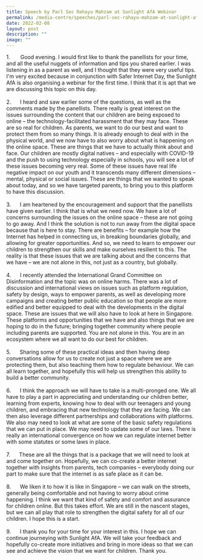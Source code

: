 ```yaml
---
title: Speech by Parl Sec Rahayu Mahzam at Sunlight AfA Webinar
permalink: /media-centre/speeches/parl-sec-rahayu-mahzam-at-sunlight-afa-webinar/
date: 2022-02-08
layout: post
description: ""
image: ""
---
```

<p>1.<span style="white-space: pre;">		</span>Good evening. I would first like to thank the panellists for your time, and all the useful nuggets of information and tips you shared earlier. I was listening in as a parent as well, and I thought that they were very useful tips. I'm very excited because in conjunction with Safer Internet Day, the Sunlight AfA is also organising a webinar for the first time. I think that it is apt that we are discussing this topic on this day.&nbsp;<br>
<br>
2.<span style="white-space: pre;">		</span>I heard and saw earlier some of the questions, as well as the comments made by the panellists. There really is great interest on the issues surrounding the content that our children are being exposed to online – the technology-facilitated harassment that they may face. These are so real for children. As parents, we want to do our best and want to protect them from so many things. It is already enough to deal with in the physical world, and we now have to also worry about what is happening on the online space. These are things that we have to actually think about and face. Our children are mostly digital natives – and especially with COVID-19 and the push to using technology especially in schools, you will see a lot of these issues becoming very real. Some of these issues have real life negative impact on our youth and it transcends many different dimensions – mental, physical or social issues. These are things that we wanted to speak about today, and so we have targeted parents, to bring you to this platform to have this discussion.<br>
<br>
3.<span style="white-space: pre;">		</span>I am heartened by the encouragement and support that the panellists have given earlier. I think that is what we need now. We have a lot of concerns surrounding the issues on the online space – these are not going to go away. And I think the solution is not to run away from the digital space because that is here to stay. There are benefits – for example how the Internet has helped in connecting us, in breaking boundaries globally, and allowing for greater opportunities. And so, we need to learn to empower our children to strengthen our skills and make ourselves resilient to this. The reality is that these issues that we are talking about and the concerns that we have – we are not alone in this, not just as a country, but globally.&nbsp;<br>
<br>
4.<span style="white-space: pre;">		</span>I recently attended the International Grand Committee on Disinformation and the topic was on online harms. There was a lot of discussion and international views on issues such as platform regulation, safety by design, ways to empower parents, as well as developing more campaigns and creating better public education so that people are more edified and better equipped to deal with the developments in the digital space. These are issues that we will also have to look at here in Singapore. These platforms and opportunities that we have and also things that we are hoping to do in the future; bringing together community where people including parents are supported. You are not alone in this. You are in an ecosystem where we all want to do our best for children.&nbsp;<br>
<br>
5.<span style="white-space: pre;">		</span>Sharing some of these practical ideas and then having deep conversations allow for us to create not just a space where we are protecting them, but also teaching them how to regulate behaviour. We can all learn together, and hopefully this will help us strengthen this ability to build a better community.&nbsp;<br>
<br>
6.<span style="white-space: pre;">		</span>I think the approach we will have to take is a multi-pronged one. We all have to play a part in appreciating and understanding our children better, learning from experts, knowing how to deal with our teenagers and young children, and embracing that new technology that they are facing. We can then also leverage different partnerships and collaborations with platforms. We also may need to look at what are some of the basic safety regulations that we can put in place. We may need to update some of our laws. There is really an international convergence on how we can regulate internet better with some statutes or some laws in place.&nbsp;<br>
<br>
7.<span style="white-space: pre;">		</span>These are all the things that is a package that we will need to look at and come together on. Hopefully, we can co-create a better internet together with insights from parents, tech companies – everybody doing our part to make sure that the internet is as safe place as it can be.&nbsp;<br>
<br>
8.<span style="white-space: pre;">		</span>We liken it to how it is like in Singapore – we can walk on the streets, generally being comfortable and not having to worry about crime happening. I think we want that kind of safety and comfort and assurance for children online. But this takes effort. We are still in the nascent stages, but we can all play that role to strengthen the digital safety for all of our children. I hope this is a start.&nbsp;<br>
<br>
9.<span style="white-space: pre;">		</span>I thank you for your time for your interest in this. I hope we can continue journeying with Sunlight AfA. We will take your feedback and hopefully co-create more initiatives and bring in more ideas so that we can see and achieve the vision that we want for children. Thank you.<br>
<br>
</p>